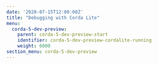 ```yaml
---
date: '2020-07-15T12:00:00Z'
title: "Debugging with Corda Lite"
menu:
  corda-5-dev-preview:
    parent: corda-5-dev-preview-start
    identifier: corda-5-dev-preview-cordalite-running
    weight: 6000
section_menu: corda-5-dev-preview
---
```


